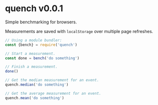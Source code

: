
# quench v0.0.1 

Simple benchmarking for browsers.

Measurements are saved with `localStorage` over multiple page refreshes.

```js
// Using a module bundler:
const {bench} = require('quench')

// Start a measurement.
const done = bench('do something')

// Finish a measurement.
done()

// Get the median measurement for an event.
quench.median('do something')

// Get the average measurement for an event.
quench.mean('do something')
```

